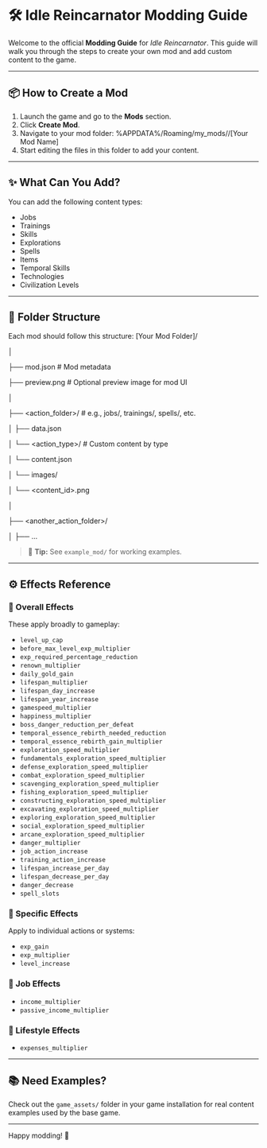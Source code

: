 # 🛠️ Idle Reincarnator Modding Guide

Welcome to the official **Modding Guide** for *Idle Reincarnator*. This guide will walk you through the steps to create your own mod and add custom content to the game.

---

## 📦 How to Create a Mod

1. Launch the game and go to the **Mods** section.
2. Click **Create Mod**.
3. Navigate to your mod folder: %APPDATA%/Roaming/my_mods//[Your Mod Name]
4. Start editing the files in this folder to add your content.

---

## ✨ What Can You Add?

You can add the following content types:
- Jobs
- Trainings
- Skills
- Explorations
- Spells
- Items
- Temporal Skills
- Technologies
- Civilization Levels

---

## 📁 Folder Structure

Each mod should follow this structure:
[Your Mod Folder]/

│

├── mod.json # Mod metadata

├── preview.png # Optional preview image for mod UI

│

├── <action_folder>/ # e.g., jobs/, trainings/, spells/, etc.

│ ├── data.json

│ └── <action_type>/ # Custom content by type

│     └── content.json

│     └── images/

│         └── <content_id>.png

│

├── <another_action_folder>/

│ ├── ...

> 📌 **Tip:** See `example_mod/` for working examples.

---

## ⚙️ Effects Reference

### 🧠 Overall Effects
These apply broadly to gameplay:
- `level_up_cap`
- `before_max_level_exp_multiplier`
- `exp_required_percentage_reduction`
- `renown_multiplier`
- `daily_gold_gain`
- `lifespan_multiplier`
- `lifespan_day_increase`
- `lifespan_year_increase`
- `gamespeed_multiplier`
- `happiness_multiplier`
- `boss_danger_reduction_per_defeat`
- `temporal_essence_rebirth_needed_reduction`
- `temporal_essence_rebirth_gain_multiplier`
- `exploration_speed_multiplier`
- `fundamentals_exploration_speed_multiplier`
- `defense_exploration_speed_multiplier`
- `combat_exploration_speed_multiplier`
- `scavenging_exploration_speed_multiplier`
- `fishing_exploration_speed_multiplier`
- `constructing_exploration_speed_multiplier`
- `excavating_exploration_speed_multiplier`
- `exploring_exploration_speed_multiplier`
- `social_exploration_speed_multiplier`
- `arcane_exploration_speed_multiplier`
- `danger_multiplier`
- `job_action_increase`
- `training_action_increase`
- `lifespan_increase_per_day`
- `lifespan_decrease_per_day`
- `danger_decrease`
- `spell_slots`

### 🎯 Specific Effects
Apply to individual actions or systems:
- `exp_gain`
- `exp_multiplier`
- `level_increase`

### 💼 Job Effects
- `income_multiplier`
- `passive_income_multiplier`

### 🧬 Lifestyle Effects
- `expenses_multiplier`

---

## 📚 Need Examples?

Check out the `game_assets/` folder in your game installation for real content examples used by the base game.

---

Happy modding! 🚀
